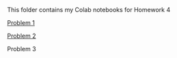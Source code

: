 This folder contains my Colab notebooks for Homework 4

[Problem 1](https://colab.research.google.com/drive/1X6qj7Cmia7WgpHiI76O7DJMl6ErwjdDq)

[Problem 2](https://colab.research.google.com/drive/1EJzLPSjn7A0malGzeWLCJjT-omTg73kE)

Problem 3
